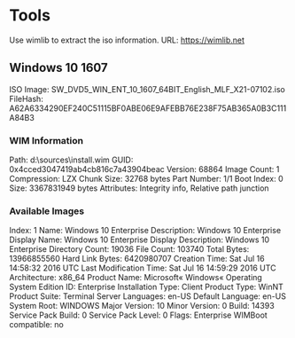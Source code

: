 # Tools

Use wimlib to extract the iso information.
URL: <https://wimlib.net>

## Windows 10 1607

ISO Image: SW_DVD5_WIN_ENT_10_1607_64BIT_English_MLF_X21-07102.iso
FileHash: A62A6334290EF240C51115BF0ABE06E9AFEBB76E238F75AB365A0B3C111A84B3

### WIM Information

Path: d:\sources\install.wim
GUID: 0x4cced3047419ab4cb816c7a43904beac
Version: 68864
Image Count: 1
Compression: LZX
Chunk Size: 32768 bytes
Part Number: 1/1
Boot Index: 0
Size: 3367831949 bytes
Attributes: Integrity info, Relative path junction

### Available Images

Index: 1
Name: Windows 10 Enterprise
Description: Windows 10 Enterprise
Display Name: Windows 10 Enterprise
Display Description: Windows 10 Enterprise
Directory Count: 19036
File Count: 103740
Total Bytes: 13966855560
Hard Link Bytes: 6420980707
Creation Time: Sat Jul 16 14:58:32 2016 UTC
Last Modification Time: Sat Jul 16 14:59:29 2016 UTC
Architecture: x86_64
Product Name: Microsoft« Windows« Operating System
Edition ID: Enterprise
Installation Type: Client
Product Type: WinNT
Product Suite: Terminal Server
Languages: en-US
Default Language: en-US
System Root: WINDOWS
Major Version: 10
Minor Version: 0
Build: 14393
Service Pack Build: 0
Service Pack Level: 0
Flags: Enterprise
WIMBoot compatible: no
